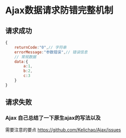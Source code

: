 # Ajax数据请求防错完整机制

## 请求成功

```js
{
	returnCode:"0",// 字符串
	errorMessage:"参数错误",// 错误信息
	// 常规数据
	data:{
		a:1,
		b:2,
		c:3
	}
}
```
## 请求失败




### Ajax 自己总结了一下原生ajax的写法以及
需要注意的要点 https://github.com/Kelichao/Ajax/issues
